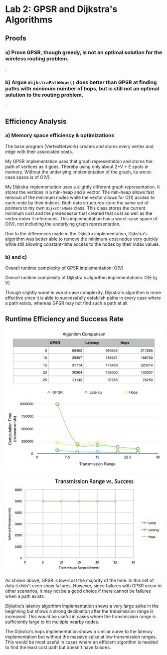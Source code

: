 # Lab 2: GPSR and Dijkstra's Algorithms

## Proofs

### a) Prove GPSR, though greedy, is not an optimal solution for the wireless routing problem.

.

### b) Argue `dijkstraPathHops()` does better than GPSR at finding paths with minimum number of hops, but is still not an optimal solution to the routing problem.

.

## Efficiency Analysis

### a) Memory space efficiency & optimizations

The base program (VertexNetwork) creates and stores every vertex and edge with their associated costs.

My GPSR implementation uses that graph representation and stores the path of vertices as it goes. Thereby using only about 2*V + E spots in memory. Without the underlying implementation of the graph, its worst-case space is of O(V).

My Dijkstra implementation uses a slightly different graph representation. It stores the vertices in a min-heap and a vector. The min-heap allows fast removal of the minimum nodes while the vector allows for O(1) access to each node by their indices. Both data structures store the same set of pointers to my own `DijkstraNode` class. This class stores the current minimum cost and the predecessor that created that cost as well as the vertex index it references. This implementation has a worst-case space of O(V), not including the underlying graph representation.

Due to the differences made in the Dijkstra implementation, Dijkstra's algorithm was better able to remove the minimum-cost nodes very quickly while still allowing constant-time access to the nodes by their index values.

### b) and c)

Overall runtime complexity of GPSR implementation: O(V)

Overall runtime complexity of Dijkstra's algorithm implementations: O(E lg V)

Though slightly worst in worst-case complexity, Dijkstra's algorithm is more effective since it is able to successfully establish paths in every case where a path exists, whereas GPSR may not find such a path at all.


## Runtime Efficiency and Success Rate

![Runtime efficiency](img/runtime.png)

![Runtime Success](img/success.png)

As shown above, GPSR is low-cost the majority of the time. In this set of data it didn't even show failures. However, since failures with GPSR occur in other scenarios, it may not be a good choice if there cannot be failures when a path exists.

Dijkstra's latency algorithm implementation shows a very large spike in the beginning but shows a strong declination after the transmission range is increased. This would be useful in cases where the transmission range is sufficiently large to hit multiple nearby nodes.

The Dijkstra's hops implementation shows a similar curve to the latency implementation but without the massive spike at low transmission ranges. This would be most useful in cases where an efficient algorithm is needed to find the least cost path but doesn't have failures.
